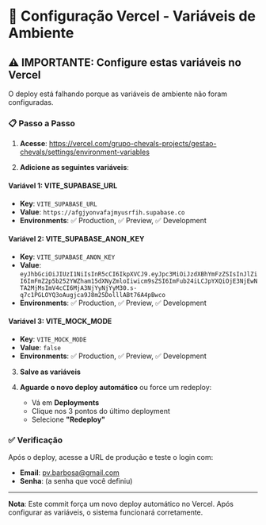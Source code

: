 # 🚀 Configuração Vercel - Variáveis de Ambiente

## ⚠️ IMPORTANTE: Configure estas variáveis no Vercel

O deploy está falhando porque as variáveis de ambiente não foram configuradas.

### 📋 Passo a Passo

1. **Acesse**: https://vercel.com/grupo-chevals-projects/gestao-chevals/settings/environment-variables

2. **Adicione as seguintes variáveis**:

#### Variável 1: VITE_SUPABASE_URL
- **Key**: `VITE_SUPABASE_URL`
- **Value**: `https://afgjyonvafajmyusrfih.supabase.co`
- **Environments**: ✅ Production, ✅ Preview, ✅ Development

#### Variável 2: VITE_SUPABASE_ANON_KEY
- **Key**: `VITE_SUPABASE_ANON_KEY`
- **Value**: `eyJhbGciOiJIUzI1NiIsInR5cCI6IkpXVCJ9.eyJpc3MiOiJzdXBhYmFzZSIsInJlZiI6ImFmZ2p5b252YWZham15dXNyZmloIiwicm9sZSI6ImFub24iLCJpYXQiOjE3NjEwNTA2MjMsImV4cCI6MjA3NjYyNjYyM30.s-q7c1PGLOYQ3oAugjca9J8m25DolllABt76A4pBwco`
- **Environments**: ✅ Production, ✅ Preview, ✅ Development

#### Variável 3: VITE_MOCK_MODE
- **Key**: `VITE_MOCK_MODE`
- **Value**: `false`
- **Environments**: ✅ Production, ✅ Preview, ✅ Development

3. **Salve as variáveis**

4. **Aguarde o novo deploy automático** ou force um redeploy:
   - Vá em **Deployments**
   - Clique nos 3 pontos do último deployment
   - Selecione **"Redeploy"**

### ✅ Verificação

Após o deploy, acesse a URL de produção e teste o login com:
- **Email**: pv.barbosa@gmail.com
- **Senha**: (a senha que você definiu)

---

**Nota**: Este commit força um novo deploy automático no Vercel. Após configurar as variáveis, o sistema funcionará corretamente.
